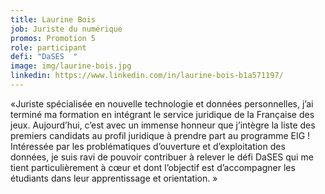 ```yaml
---
title: Laurine Bois
job: Juriste du numérique
promos: Promotion 5
role: participant
defi: "DaSES  "
image: img/laurine-bois.jpg
linkedin: https://www.linkedin.com/in/laurine-bois-b1a571197/
---
```

«Juriste spécialisée en nouvelle technologie et données personnelles, j’ai terminé ma formation en intégrant le service juridique de la Française des jeux. Aujourd’hui, c’est avec un immense honneur que j’intègre la liste des premiers candidats au profil juridique à prendre part au programme EIG ! Intéressée par les problématiques d’ouverture et d’exploitation des données, je suis ravi de pouvoir contribuer à relever le défi DaSES qui me tient particulièrement à cœur et dont l’objectif est d’accompagner les étudiants dans leur apprentissage et orientation. »